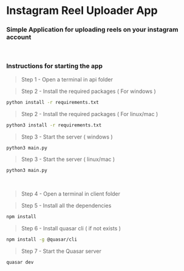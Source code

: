 # Instagram Reel Uploader App

### Simple Application for uploading reels on your instagram account

<br/>

### Instructions for starting the app
> Step 1 - Open a terminal in api folder

> Step 2 - Install the required packages ( For windows ) 

```sh
python install -r requirements.txt
```

> Step 2 - Install the required packages ( For linux/mac ) 

```sh
python3 install -r requirements.txt
```

> Step 3 - Start the server ( windows )

```sh
python3 main.py
```

> Step 3 - Start the server ( linux/mac )

```sh
python3 main.py
```

<br/>

> Step 4 - Open a terminal in client folder

> Step 5 - Install all the dependencies

```sh
npm install
```

> Step 6 - Install quasar cli ( if not exists )

```sh
npm install -g @quasar/cli
```

> Step 7 - Start the Quasar server

```sh
quasar dev
```
